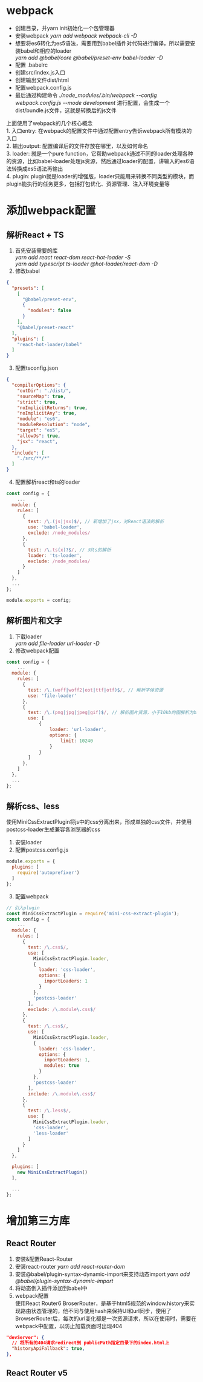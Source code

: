 # webpack
  - 创建目录，并yarn init初始化一个包管理器
  - 安装webpack *yarn add webpack webpack-cli -D*
  - 想要将es6转化为es5语法，需要用到babel插件对代码进行编译，所以需要安装babel和相应的loader  
    *yarn add @babel/core @babel/preset-env babel-loader -D*
  - 配置 .babelrc
  - 创建src/index.js入口
  - 创建输出文件dist/html
  - 配置webpack.config.js
  - 最后通过构建命令 *./node_modules/.bin/webpack --config webpack.config.js --mode development* 进行配置，会生成一个dist/bundle.js文件，这就是转换后的js文件

  上面使用了webpack的几个核心概念  
    1. 入口entry: 在webpack的配置文件中通过配置entry告诉webpack所有模块的入口  
    2. 输出output: 配置编译后的文件存放在哪里，以及如何命名  
    3. loader: 就是一个pure function，它帮助webpack通过不同的loader处理各种的资源，比如babel-loader处理js资源，然后通过loader的配置，讲输入的es6语法转换成es5语法再输出  
    4. plugin: plugin就是loader的增强版，loader只能用来转换不同类型的模块，而plugin能执行的任务更多，包括打包优化、资源管理、注入环境变量等  

# 添加webpack配置
## 解析React + TS
1. 首先安装需要的库  
  *yarn add react react-dom react-hot-loader -S*  
  *yarn add typescript ts-loader @hot-loader/react-dom -D*
2. 修改babel
  
  ``` json
  {
    "presets": [
      [
        "@babel/preset-env",
        {
          "modules": false
        }
      ],
      "@babel/preset-react"
    ],
    "plugins": [
      "react-hot-loader/babel"
    ]
  }
  ```

3. 配置tsconfig.json

  ``` json
  {
    "compilerOptions": {
      "outDir": "./dist/",
      "sourceMap": true,
      "strict": true,
      "noImplicitReturns": true,
      "noImplicitAny": true,
      "module": "es6",
      "moduleResolution": "node",
      "target": "es5",
      "allowJs": true,
      "jsx": "react",
    },
    "include": [
      "./src/**/*"
    ]
  }
  ```

4. 配置解析react和ts的loader

  ``` js
  const config = {
      ...
    module: {
      rules: [
        {
          test: /\.(js|jsx)$/, // 新增加了jsx，对React语法的解析
          use: 'babel-loader',
          exclude: /node_modules/
        },
        {
          test: /\.ts(x)?$/, // 对ts的解析
          loader: 'ts-loader',
          exclude: /node_modules/
        }
      ]
    },
    ...
  };

  module.exports = config;
  ```

## 解析图片和文字
1. 下载loader  
  *yarn add file-loader url-loader -D*
2. 修改webpack配置

  ``` js
  const config = {
      ...
    module: {
      rules: [
        {
          test: /\.(woff|woff2|eot|ttf|otf)$/, // 解析字体资源
          use: 'file-loader'
        },
        {
          test: /\.(png|jpg|jpeg|gif)$/, // 解析图片资源，小于10kb的图解析为base64
          use: [
              {
                  loader: 'url-loader',
                  options: {
                      limit: 10240
                  }
              }
          ]
        },
      ]
    },
    ...
  };
  ```

## 解析css、less
使用MiniCssExtractPlugin将js中的css分离出来，形成单独的css文件，并使用postcss-loader生成兼容各浏览器的css
1. 安装loader
2. 配置postcss.config.js

  ``` js
  module.exports = {
    plugins: [
      require('autoprefixer')
    ]
  };
  ```
3. 配置webpack

  ``` js
  // 引入plugin
  const MiniCssExtractPlugin = require('mini-css-extract-plugin');
  const config = {
      ...
    module: {
      rules: [
        {
          test: /\.css$/,
          use: [
            MiniCssExtractPlugin.loader,
            {
              loader: 'css-loader',
              options: {
                importLoaders: 1
              }
            },
            'postcss-loader'
          ],
          exclude: /\.module\.css$/
        },
        {
          test: /\.css$/,
          use: [
            MiniCssExtractPlugin.loader,
            {
              loader: 'css-loader',
              options: {
                importLoaders: 1,
                modules: true
              }
            },
            'postcss-loader'
          ],
          include: /\.module\.css$/
        },
        {
          test: /\.less$/,
          use: [
            MiniCssExtractPlugin.loader,
            'css-loader',
            'less-loader'
          ]
        }
      ]
    },

    plugins: [
      new MiniCssExtractPlugin()
    ],

    ...
  };
  ```

# 增加第三方库
## React Router
1. 安装&配置React-Router  
  1. 安装react-router *yarn add react-router-dom*  
  2. 安装@babel/plugin-syntax-dynamic-import来支持动态import *yarn add @babel/plugin-syntax-dynamic-import*  
  3. 将动态倒入插件添加到babel中  
2. webpack配置  
  使用React Router6 BroserRouter，是基于html5规范的window.history来实现路由状态管理的，他不同与使用hash来保持UI和url同步，使用了BrowserRouter后，每次的url变化都是一次资源请求，所以在使用时，需要在webpack中配置，以防止加载页面时出现404

  ``` json
  "devServer": {
    // 将所有的404请求redirect到 publicPath指定目录下的index.html上
    "historyApiFallback": true,
  },
  ```

## React Router v5







